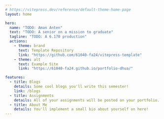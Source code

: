 ```yaml
---
# https://vitepress.dev/reference/default-theme-home-page
layout: home

hero:
  name: "TODO: Aman Anten"
  text: "TODO: A senior on a mission to graduate"
  tagline: "TODO: A 6.170 production"
  actions:
    - theme: brand
      text: Template Repository
      link: "https://github.com/61040-fa24/vitepress-template"
    - theme: alt
      text: Example Site
      link: "https://61040-fa24.github.io/portfolio-dhua/"

features:
  - title: Blogs
    details: Some cool blogs you'll write this semester!
    link: /blogs
  - title: Assignments
    details: All of your assignments will be posted on your portfolio.
  - title: About Me
    details: You'll implement a small bio about yourself on here!
---
```

